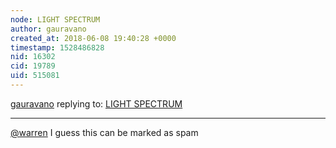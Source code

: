 ```yaml
---
node: LIGHT SPECTRUM
author: gauravano
created_at: 2018-06-08 19:40:28 +0000
timestamp: 1528486828
nid: 16302
cid: 19789
uid: 515081
---
```




[gauravano](../profile/gauravano) replying to: [LIGHT SPECTRUM](../notes/lauramorenor/05-04-2018/light-spectrum)

----
[@warren](/profile/warren) I guess this can be marked as spam